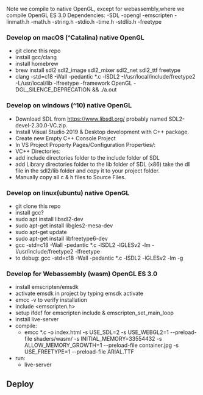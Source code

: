 Note we compile to native OpenGL, except for webassembly,where we compile OpenGL ES 3.0
Dependencies:
-SDL
-opengl
-emscripten
-linmath.h
-math.h
-string.h
-stdio.h
-time.h
-stdlib.h
-freetype

### Develop on macOS (^Catalina) native OpenGL

- git clone this repo
- install gcc/clang
- install homebrew
- brew install sdl2 sdl2_image sdl2_mixer sdl2_net sdl2_ttf freetype
- clang -std=c18 -Wall -pedantic \*.c -lSDL2 -I/usr/local/include/freetype2 -L/usr/local/lib -lfreetype -framework OpenGL -DGL_SILENCE_DEPRECATION && ./a.out

### Develop on windows (^10) native OpenGL

- Download SDL from https://www.libsdl.org/
  probably named SDL2-devel-2.30.0-VC.zip.
- Install Visual Studio 2019 & Desktop development with C++ package.
- Create new Empty C++ Console Project
- In VS Project Property Pages/Configuration Properties/:
- VC++ Directories:
- add include directories folder to the include folder of SDL
- add Library directories folder to the lib folder of SDL (x86)
  take the dll file in the sdl2/lib folder and copy it to your project folder.
- Manually copy all c & h files to Source Files.

### Develop on linux(ubuntu) native OpenGL

- git clone this repo
- install gcc?
- sudo apt install libsdl2-dev
- sudo apt-get install libgles2-mesa-dev
- sudo apt-get update
- sudo apt-get install libfreetype6-dev
- gcc -std=c18 -Wall -pedantic \*.c -lSDL2 -lGLESv2 -lm -I/usr/include/freetype2 -lfreetype
- to debug: gcc -std=c18 -Wall -pedantic \*.c -lSDL2 -lGLESv2 -lm -g

### Develop for Webassembly (wasm) OpenGL ES 3.0

- install emscripten/emsdk
- activate emsdk in project by typing emsdk activate
- emcc -v to verify installation
- include <emscripten.h>
- setup ifdef for emscripten include & emscripten_set_main_loop
- install live-server
- compile:
  - emcc \*.c -o index.html -s USE_SDL=2 -s USE_WEBGL2=1 --preload-file shaders/wasm/ -s INITIAL_MEMORY=33554432 -s ALLOW_MEMORY_GROWTH=1 --preload-file container.jpg -s USE_FREETYPE=1 --preload-file ARIAL.TTF
- run:
  - live-server

## Deploy
